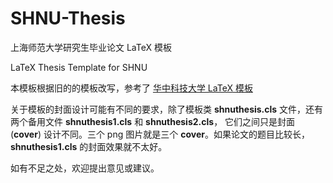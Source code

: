 # SHNU-Thesis

上海师范大学研究生毕业论文 LaTeX 模板

LaTeX Thesis Template for SHNU

本模板根据旧的的模板改写，参考了 [华中科技大学 LaTeX 模板](https://github.com/skinaze/HUSTPaperTemp)

关于模板的封面设计可能有不同的要求，除了模板类 **shnuthesis.cls** 文件，还有两个备用文件 **shnuthesis1.cls** 和 **shnuthesis2.cls**， 它们之间只是封面 (**cover**) 设计不同。三个 png 图片就是三个 **cover**。如果论文的题目比较长，**shnuthesis1.cls** 的封面效果就不太好。

如有不足之处，欢迎提出意见或建议。

